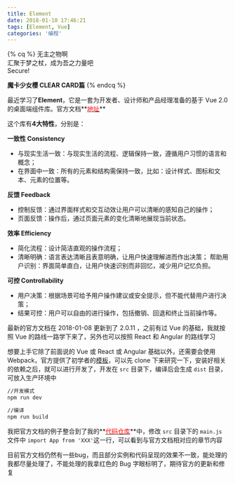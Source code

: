 ```yaml
---
title: Element
date: 2018-01-10 17:46:21
tags: [Element, Vue]
categories: '编程'
---
```



{% cq %}
无主之物啊  
汇聚于梦之杖，成为吾之力量吧  
Secure!

**魔卡少女樱 CLEAR CARD篇**
{% endcq %}

<!-- more -->



最近学习了**Element**，它是一套为开发者、设计师和产品经理准备的基于 Vue 2.0 的桌面端组件库。官方文档**[<span style="color: red;">地址</span>](http://element-cn.eleme.io/#/zh-CN)**

这个库有**4大特性**，分别是：  

**一致性 Consistency**

- 与现实生活一致：与现实生活的流程、逻辑保持一致，遵循用户习惯的语言和概念；
- 在界面中一致：所有的元素和结构需保持一致，比如：设计样式、图标和文本、元素的位置等。

**反馈 Feedback**

- 控制反馈：通过界面样式和交互动效让用户可以清晰的感知自己的操作；
- 页面反馈：操作后，通过页面元素的变化清晰地展现当前状态。

**效率 Efficiency**

- 简化流程：设计简洁直观的操作流程；
- 清晰明确：语言表达清晰且表意明确，让用户快速理解进而作出决策；
帮助用户识别：界面简单直白，让用户快速识别而非回忆，减少用户记忆负担。

**可控 Controllability**

- 用户决策：根据场景可给予用户操作建议或安全提示，但不能代替用户进行决策；
- 结果可控：用户可以自由的进行操作，包括撤销、回退和终止当前操作等。

最新的官方文档在 2018-01-08 更新到了 2.0.11 ，之前有过 Vue 的基础，我就按照 Vue 的路线一路学下来了，另外也可以按照 React 和 Angular 的路线学习

想要上手它除了前面说的 Vue 或 React 或 Angular 基础以外，还需要会使用 Webpack，官方提供了初学者的[模板](https://github.com/ElementUI/element-starter)，可以先 clone 下来研究一下，安装好相关的依赖之后，就可以进行开发了，开发在 `src` 目录下，编译后会生成 `dist` 目录，可放入生产环境中

``` bash
//开发模式
npm run dev

//编译
npm run build
```

我把官方文档的例子整合到了我的**[<span style="color: red;">代码仓库</span>](https://github.com/carolyicheng666/element-study)**中，修改 `src` 目录下的 `main.js` 文件中 `import App from 'XXX'`这一行，可以看到与官方文档相对应的章节内容

目前官方文档仍然有一些bug，而且部分实例和代码呈现的效果不一致，能处理的我都尽量处理了，不能处理的我拿红色的 Bug 字眼标明了，期待官方的更新和修复

